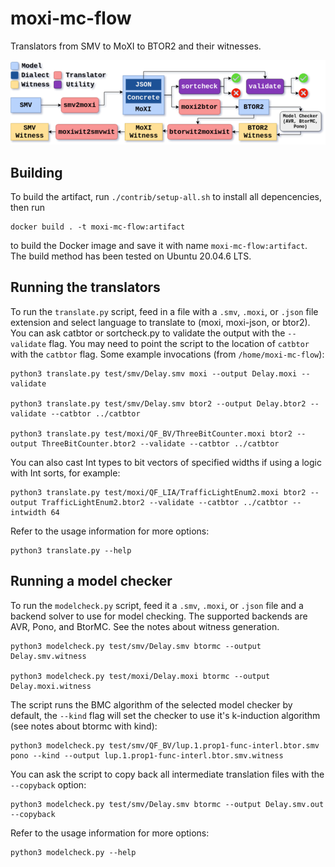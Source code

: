 # moxi-mc-flow

Translators from SMV to MoXI to BTOR2 and their witnesses. 

![Toolchain](toolchain.png "Toolchain")

## Building

To build the artifact, run `./contrib/setup-all.sh` to install all depencencies, then run

    docker build . -t moxi-mc-flow:artifact

to build the Docker image and save it with name `moxi-mc-flow:artifact`. The
build method has been tested on Ubuntu 20.04.6 LTS. 

## Running the translators

To run the `translate.py` script, feed in a file with a `.smv`, `.moxi`, or
`.json` file extension and select language to translate to (moxi, moxi-json, or
btor2). You can ask catbtor or sortcheck.py to validate the output with the
`--validate` flag. You may need to point the script to the location of `catbtor`
with the `catbtor` flag. Some example invocations (from `/home/moxi-mc-flow`):

    python3 translate.py test/smv/Delay.smv moxi --output Delay.moxi --validate

    python3 translate.py test/smv/Delay.smv btor2 --output Delay.btor2 --validate --catbtor ../catbtor

    python3 translate.py test/moxi/QF_BV/ThreeBitCounter.moxi btor2 --output ThreeBitCounter.btor2 --validate --catbtor ../catbtor

You can also cast Int types to bit vectors of specified widths if using a logic
with Int sorts, for example:

    python3 translate.py test/moxi/QF_LIA/TrafficLightEnum2.moxi btor2 --output TrafficLightEnum2.btor2 --validate --catbtor ../catbtor --intwidth 64 

Refer to the usage information for more options:

    python3 translate.py --help

## Running a model checker

To run the `modelcheck.py` script, feed it a `.smv`, `.moxi`, or `.json` file
and a backend solver to use for model checking. The supported backends are AVR,
Pono, and BtorMC. See the notes about witness generation.

    python3 modelcheck.py test/smv/Delay.smv btormc --output Delay.smv.witness

    python3 modelcheck.py test/moxi/Delay.moxi btormc --output Delay.moxi.witness

The script runs the BMC algorithm of the selected model checker by default, the
`--kind` flag will set the checker to use it's k-induction algorithm (see notes
about btormc with kind):

    python3 modelcheck.py test/smv/QF_BV/lup.1.prop1-func-interl.btor.smv pono --kind --output lup.1.prop1-func-interl.btor.smv.witness

You can ask the script to copy back all intermediate translation files with the
`--copyback` option:

    python3 modelcheck.py test/smv/Delay.smv btormc --output Delay.smv.out --copyback

Refer to the usage information for more options:

    python3 modelcheck.py --help
